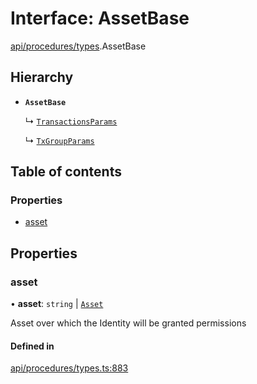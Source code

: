 # Interface: AssetBase

[api/procedures/types](../wiki/api.procedures.types).AssetBase

## Hierarchy

- **`AssetBase`**

  ↳ [`TransactionsParams`](../wiki/api.procedures.types.TransactionsParams)

  ↳ [`TxGroupParams`](../wiki/api.procedures.types.TxGroupParams)

## Table of contents

### Properties

- [asset](../wiki/api.procedures.types.AssetBase#asset)

## Properties

### asset

• **asset**: `string` \| [`Asset`](../wiki/api.entities.Asset.Asset)

Asset over which the Identity will be granted permissions

#### Defined in

[api/procedures/types.ts:883](https://github.com/PolymeshAssociation/polymesh-sdk/blob/46129005/src/api/procedures/types.ts#L883)

